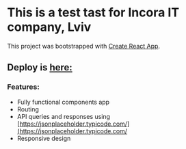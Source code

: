 # This is a test tast for Incora IT company, Lviv

This project was bootstrapped with [Create React App](https://github.com/facebook/create-react-app).

## Deploy is [here:](https://serhii-lisniakov.github.io/test-incora)

### Features:

- Fully functional components app
- Routing
- API queries and responses using [https://jsonplaceholder.typicode.com/](https://jsonplaceholder.typicode.com/
- Responsive design
